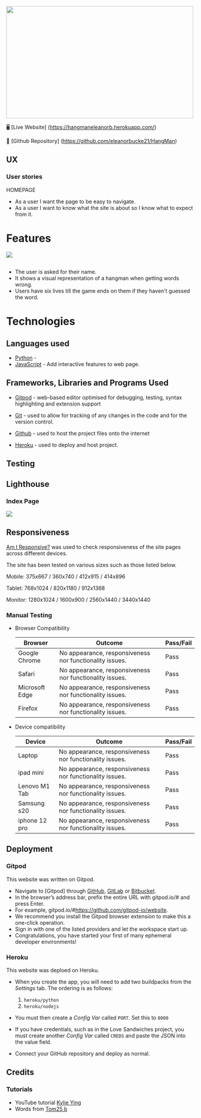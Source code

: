 <img src="/workspace/HangMan/markdown-demo/AmIResponsive.png" height='300' width = '500' />

:desktop_computer: [Live Website] (https://hangmaneleanorb.herokuapp.com/)

:open_file_folder: [Github Repository] (https://github.com/eleanorbucke21/HangMan)

## UX

### User stories

HOMEPAGE

* As a user I want the page to be easy to navigate.
* As a user I want to know what the site is about so I know what to expect from it.

# Features

<img src='/workspace/HangMan/markdown-demo/Terminal.png'/>

## 
* The user is asked for their name.
* It shows a visual representation of a hangman when getting words wrong.
* Users have six lives till the game ends on them if they haven't guessed the word.

# Technologies
## Languages used
- [Python](https://en.wikipedia.org/wiki/Python_(programming_language)) - 
- [JavaScript](https://en.wikipedia.org/wiki/JavaScript) - Add interactive features to web page.

## Frameworks, Libraries and Programs Used
- [Gitpod](https://gitpod.io/) - web-based editor optimised for debugging, testing, syntax highlighting and extension support

- [Git](https://git-scm.com/) - used to allow for tracking of any changes in the code and for the version control.

- [Github](https://github.com/) - used to host the project files onto the internet

- [Heroku](https://www.heroku.com/) - used to deploy and host project.

## Testing

## Lighthouse
### Index Page
<img src = '/workspace/HangMan/markdown-demo/Lighthouse.png'/>


## Responsiveness
 [Am I Responsive?](http://ami.responsivedesign.is/#) was used to check responsiveness of the site pages across different devices.
 
 The site has been tested on various sizes such as those listed below.
 
 Mobile:
 375x667 / 360x740 / 412x915 / 414x896
 
 Tablet:
 768x1024 / 820x1180 / 912x1368 
 
 Monitor:
 1280x1024 / 1600x900 / 2560x1440 / 3440x1440
 
 ### Manual Testing

* Browser Compatibility

     Browser | Outcome | Pass/Fail 
     --- | --- | ---
     Google Chrome | No appearance, responsiveness nor functionality issues.| Pass
     Safari | No appearance, responsiveness nor functionality issues. | Pass
     Microsoft Edge | No appearance, responsiveness nor functionality issues. | Pass
     Firefox | No appearance, responsiveness nor functionality issues. | Pass
     
 * Device compatibility

     Device | Outcome | Pass/Fail
    --- | --- | ---
    Laptop | No appearance, responsiveness nor functionality issues. | Pass
    ipad mini | No appearance, responsiveness nor functionality issues. | Pass
    Lenovo M1 Tab | No appearance, responsiveness nor functionality issues. | Pass
    Samsung s20 | No appearance, responsiveness nor functionality issues. | Pass
    iphone 12 pro | No appearance, responsiveness nor functionality issues. | Pass


## Deployment
### Gitpod
This website was written on Gitpod.
* Navigate to [Gitpod] through [GitHub](https://github.com/), [GitLab](https://www.gitlab.com/) or [Bitbucket](https://bitbucket.org/).
* In the browser’s address bar, prefix the entire URL with gitpod.io/# and press Enter.
* For example, gitpod.io/#https://github.com/gitpod-io/website.
* We recommend you install the Gitpod browser extension to make this a one-click operation.
* Sign in with one of the listed providers and let the workspace start up.
* Congratulations, you have started your first of many ephemeral developer environments!

### Heroku
This website was deploed on Heroku. 
* When you create the app, you will need to add two buildpacks from the _Settings_ tab. The ordering is as follows:

    1. `heroku/python`
    2. `heroku/nodejs`

* You must then create a _Config Var_ called `PORT`. Set this to `8000`
* If you have credentials, such as in the Love Sandwiches project, you must create another _Config Var_ called `CREDS` and paste the JSON into the value field.
* Connect your GitHub repository and deploy as normal.

## Credits 
### Tutorials 
* YouTube tutorial [Kylie Ying](https://www.youtube.com/watch?v=cJJTnI22IF8&list=PLqoebFJFAtg940mqPamWw4_ndWbnfqFqh)
* Words from [Tom25 b](https://github.com/Tom25/Hangman/blob/master/wordlist.txt)

